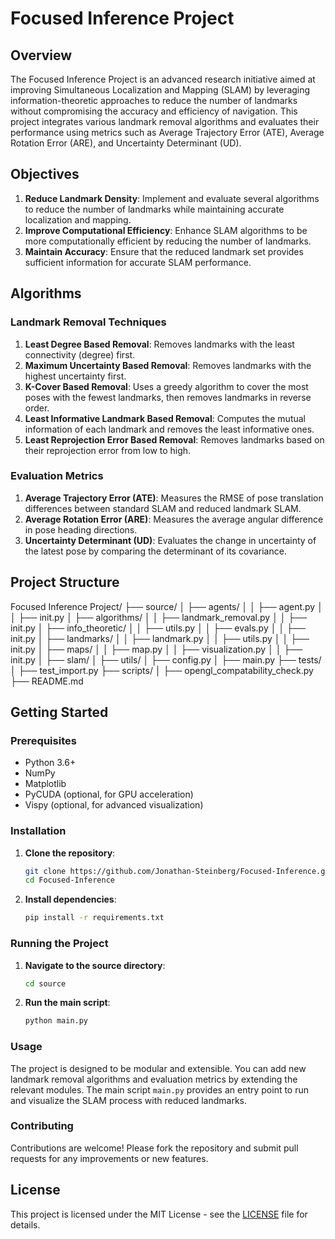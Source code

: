 # Focused Inference Project

## Overview

The Focused Inference Project is an advanced research initiative aimed at improving Simultaneous Localization and Mapping (SLAM) by leveraging information-theoretic approaches to reduce the number of landmarks without compromising the accuracy and efficiency of navigation. This project integrates various landmark removal algorithms and evaluates their performance using metrics such as Average Trajectory Error (ATE), Average Rotation Error (ARE), and Uncertainty Determinant (UD).

## Objectives

1. **Reduce Landmark Density**: Implement and evaluate several algorithms to reduce the number of landmarks while maintaining accurate localization and mapping.
2. **Improve Computational Efficiency**: Enhance SLAM algorithms to be more computationally efficient by reducing the number of landmarks.
3. **Maintain Accuracy**: Ensure that the reduced landmark set provides sufficient information for accurate SLAM performance.

## Algorithms

### Landmark Removal Techniques

1. **Least Degree Based Removal**: Removes landmarks with the least connectivity (degree) first.
2. **Maximum Uncertainty Based Removal**: Removes landmarks with the highest uncertainty first.
3. **K-Cover Based Removal**: Uses a greedy algorithm to cover the most poses with the fewest landmarks, then removes landmarks in reverse order.
4. **Least Informative Landmark Based Removal**: Computes the mutual information of each landmark and removes the least informative ones.
5. **Least Reprojection Error Based Removal**: Removes landmarks based on their reprojection error from low to high.

### Evaluation Metrics

1. **Average Trajectory Error (ATE)**: Measures the RMSE of pose translation differences between standard SLAM and reduced landmark SLAM.
2. **Average Rotation Error (ARE)**: Measures the average angular difference in pose heading directions.
3. **Uncertainty Determinant (UD)**: Evaluates the change in uncertainty of the latest pose by comparing the determinant of its covariance.

## Project Structure
Focused Inference Project/
├── source/
│ ├── agents/
│ │ ├── agent.py
│ │ ├── init.py
│ ├── algorithms/
│ │ ├── landmark_removal.py
│ │ ├── init.py
│ ├── info_theoretic/
│ │ ├── utils.py
│ │ ├── evals.py
│ │ ├── init.py
│ ├── landmarks/
│ │ ├── landmark.py
│ │ ├── utils.py
│ │ ├── init.py
│ ├── maps/
│ │ ├── map.py
│ │ ├── visualization.py
│ │ ├── init.py
│ ├── slam/
│ ├── utils/
│ ├── config.py
│ ├── main.py
├── tests/
│ ├── test_import.py
├── scripts/
│ ├── opengl_compatability_check.py
├── README.md


## Getting Started

### Prerequisites

- Python 3.6+
- NumPy
- Matplotlib
- PyCUDA (optional, for GPU acceleration)
- Vispy (optional, for advanced visualization)

### Installation

1. **Clone the repository**:
    ```sh
    git clone https://github.com/Jonathan-Steinberg/Focused-Inference.git
    cd Focused-Inference
    ```

2. **Install dependencies**:
    ```sh
    pip install -r requirements.txt
    ```

### Running the Project

1. **Navigate to the source directory**:
    ```sh
    cd source
    ```

2. **Run the main script**:
    ```sh
    python main.py
    ```

### Usage

The project is designed to be modular and extensible. You can add new landmark removal algorithms and evaluation metrics by extending the relevant modules. The main script `main.py` provides an entry point to run and visualize the SLAM process with reduced landmarks.

### Contributing

Contributions are welcome! Please fork the repository and submit pull requests for any improvements or new features.

## License

This project is licensed under the MIT License - see the [LICENSE](LICENSE) file for details.

